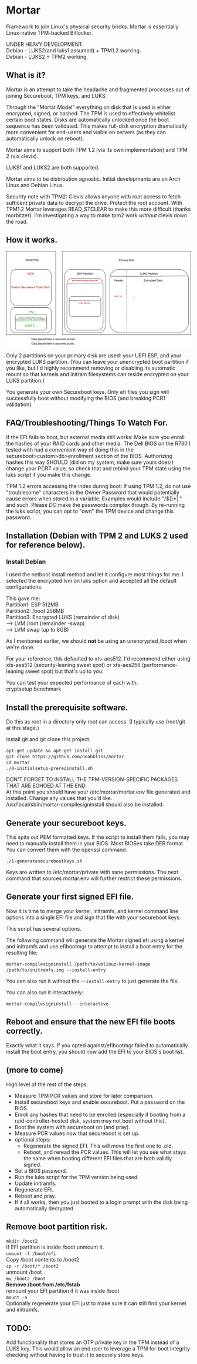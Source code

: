 # Mortar  
Framework to join Linux's physical security bricks. Mortar is essentially Linux-native TPM-backed Bitlocker.  

UNDER HEAVY DEVELOPMENT.  
Debian - LUKS2(and luks1 assumed) + TPM1.2 working.  
Debian - LUKS2 + TPM2 working.

## What is it?  
Mortar is an attempt to take the headache and fragmented processes out of joining Secureboot, TPM keys, and LUKS.  

Through the "Mortar Model" everything on disk that is used is either encrypted, signed, or hashed. The TPM is used to effectively whitelist certain boot states. Disks are automatically unlocked once the boot sequence has been validated. This makes full-disk encryption dramatically more convenient for end-users and viable on servers (as they can automatically unlock on reboot).  

Mortar aims to support both TPM 1.2 (via its own implementation) and TPM 2 (via clevis).

LUKS1 and LUKS2 are both supported.  

Mortar aims to be distribution agnostic. Initial developments are on Arch Linux and Debian Linux.  

Security note with TPM2: Clevis allows anyone with root access to fetch sufficent private data to decrypt the drive. Protect the root account. With TPM1.2 Mortar leverages READ_STCLEAR to make this more difficult (thanks morbitzer). I'm investigating a way to make tpm2 work *without* clevis down the road.  

## How it works.  

![mortar overview](docs/mortar-overview.svg)  

Only 2 partitions on your primary disk are used: your UEFI ESP, and your encrypted LUKS partition. (You can leave your unencrypted boot partition if you like, but I'd highly recommend removing or disabling its automatic mount so that kernels and initram filesystems can reside encrypted on your LUKS partition.)  

You generate your own Secureboot keys. Only efi files you sign will successfully boot without modifying the BIOS (and breaking PCR1 validation). 

## FAQ/Troubleshooting/Things To Watch For.  
If the EFI fails to boot, but external media still works: Make sure you enroll the hashes of your RAID cards and other media. The Dell BIOS on the R730 I tested with had a convenient way of doing this in the secureboot>custom>db>enrollment section of the BIOS. Authorizing hashes this way SHOULD (did on my system, make sure yours does!) change your PCR7 value, so check that and rebind your TPM state using the luks script if you make this change.  

TPM 1.2 errors accessing the index during boot: If using TPM 1.2, do not use "troublesome" characters in the Owner Password that would potentially cause errors when stored in a variable. Examples would include "/\$()*| " and such. Please *DO* make the passwords complex though. By re-running the luks script, you can opt to "own" the TPM device and change this password.  

## Installation (Debian with TPM 2 and LUKS 2 used for reference below).  

### Install Debian  
I used the netboot install method and let it configure most things for me. I selected the encrypted lvm on luks option and accepted all the default configurations.  

This gave me:  
Partition1: ESP 512MB  
Partition2: /boot 256MB  
Partition3: Encrypted LUKS (remainder of disk)  
  --> LVM /root (remainder -swap)  
  --> LVM swap (up to 8GB)  

As I mentioned earlier, we should **not** be using an unencrypted /boot when we're done.  

For your reference, this defaulted to xts-aes512. I'd recommend either using xts-aes512 (security-leaning sweet spot) or xts-aes256 (performance-leaning sweet spot) but that's up to you.  

You can test your expected performance of each with:  
    cryptsetup benchmark  

## Install the prerequisite software.
Do this as root in a directory only root can access. (I typically use /root/git at this stage.)  

Install git and git clone this project.  

    apt-get update && apt-get install git
    git clone https://github.com/noahbliss/mortar
    cd mortar
    ./0-initialsetup-prereqinstall.sh  

DON'T FORGET TO INSTALL THE TPM-VERSION-SPECIFIC PACKAGES THAT ARE ECHOED AT THE END.  
At this point you should have your /etc/mortar/mortar.env file generated and installed. Change any values that you'd like.  
/usr/local/sbin/mortar-compilesigninstall should also be installed.  

## Generate your secureboot keys.  
This spits out PEM formatted keys. If the script to install them fails, you may need to manually install them in your BIOS. Most BIOSes take DER format. You can convert them with the openssl command.  

    ./1-generatesecurebootkeys.sh  
Keys are written to /etc/mortar/private with sane permissions. The next command that sources mortar.env will further restrict these permissions.  

## Generate your first signed EFI file.  
Now it is time to merge your kernel, initramfs, and kernel command line options into a single EFI file and sign that file with your secureboot keys. 

This script has several options.  

The following command will generate the Mortar signed efi using a kernel and initramfs and use efibootmgr to attempt to install a boot entry for the resulting file:  

    mortar-compilesigninstall /path/to/vmlinuz-kernel-image /path/to/initramfs.img --install-entry  

You can also run it without the `--install-entry` to just generate the file.  

You can also run it interactively:  

    mortar-compilesigninstall --interactive  

## Reboot and ensure that the new EFI file boots correctly.  
Exactly what it says. If you opted against/efibootmgr failed to automatically install the boot entry, you should now add the EFI to your BIOS's boot list.  

## (more to come)
High level of the rest of the steps:  

 - Measure TPM PCR values and store for later comparison.  
 - Install secureboot keys and enable secureboot. Put a password on the BIOS.  
 - Enroll any hashes that need to be enrolled (especially if booting from a raid-controller-hosted disk, system may not boot without this).  
 - Boot the system with secureboot on (and pray).  
 - Measure PCR values now that secureboot is set up.  
 - optional steps:  
    - Regenerate the signed EFI. This will move the first one to .old.  
    - Reboot, and reread the PCR values. This will let you see what stays the same when booting different EFI files that are both validly signed.  
 - Set a BIOS password.  
 - Run the luks script for the TPM version being used.  
 - Update initramfs.  
 - Regenerate EFI.  
 - Reboot and pray.  
 - If it all works, then you just booted to a login prompt with the disk being automatically decrypted.  

## Remove boot partition risk.
`mkdir /boot2`  
If EFI partition is inside /boot unmount it.  
`umount -l /boot/efi`  
Copy /boot contents to /boot2  
`cp -r /boot/* /boot2`  
unmount /boot  
`mv /boot2 /boot`  
**Remove /boot from /etc/fstab**  
remount your EFI partition if it was inside /boot  
`mount -a`  
Optionally regenerate your EFI just to make sure it can still find your kernel and initramfs.  

## TODO:  
Add functionality that stores an OTP private key in the TPM instead of a LUKS key. This would allow an end user to leverage a TPM for boot integrity checking without having to trust it to securely store keys.  
